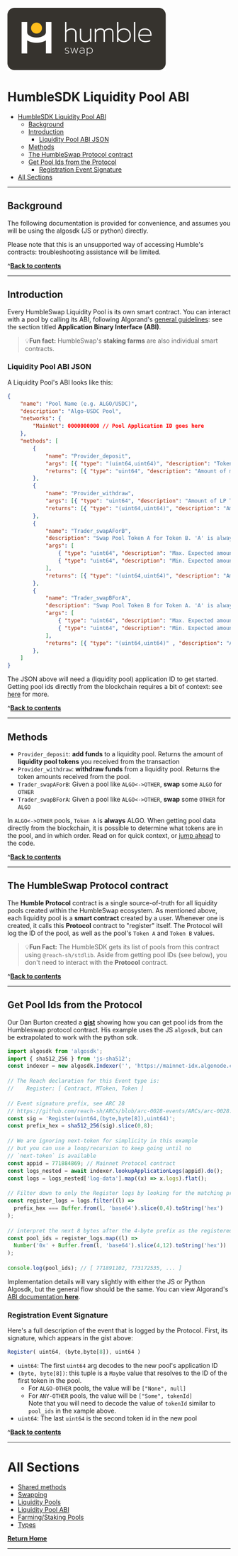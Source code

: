 [![logo][logo]](./index.md)
# HumbleSDK Liquidity Pool ABI 

- [HumbleSDK Liquidity Pool ABI](#humblesdk-liquidity-pool-abi)
  - [Background](#background)
  - [Introduction](#introduction)
    - [Liquidity Pool ABI JSON](#liquidity-pool-abi-json)
  - [Methods](#methods)
  - [The HumbleSwap Protocol contract](#the-humbleswap-protocol-contract)
  - [Get Pool Ids from the Protocol](#get-pool-ids-from-the-protocol)
    - [Registration Event Signature](#registration-event-signature)
- [All Sections](#all-sections)

---

## Background
The following documentation is provided for convenience, and assumes you will be using the algosdk (JS or python) directly. 

Please note that this is an unsupported way of accessing Humble's contracts: troubleshooting assistance will be limited. 

^[**Back to contents**](#humblesdk-liquidity-pool-abi)

---

## Introduction
Every HumbleSwap Liquidity Pool is its own smart contract. You can interact with a pool by calling its ABI, following Algorand's [general guidelines](https://developer.algorand.org/articles/contract-to-contract-calls-and-an-abi-come-to-algorand/?from_query=ABI%20): see the section titled **Application Binary Interface (ABI)**. 

> 💡**Fun fact:** HumbleSwap's **staking farms** are also individual smart contracts.


### Liquidity Pool ABI JSON
A Liquidity Pool's ABI looks like this:
```json
{
    "name": "Pool Name (e.g. ALGO/USDC)",
    "description": "Algo-USDC Pool",
    "networks": {
        "MainNet": 0000000000 // Pool Application ID goes here
    },
    "methods": [
        { 
            "name": "Provider_deposit",
            "args": [{ "type": "(uint64,uint64)", "description": "Token (A, B) amounts to deposit" }],
            "returns": [{ "type": "uint64", "description": "Amount of minted LP Tokens received" }]
        },
        {
            "name": "Provider_withdraw",
            "args": [{ "type": "uint64", "description": "Amount of LP Tokens to return to contract" }],
            "returns": [{ "type": "(uint64,uint64)", "description": "Amount (A, B) received" }]
        },
        {
            "name": "Trader_swapAForB",
            "description": "Swap Pool Token A for Token B. 'A' is always ALGO in ALGO<->OTHER pools.",
            "args": [
                { "type": "uint64", "description": "Max. Expected amount" }, 
                { "type": "uint64", "description": "Min. Expected amount"  }
            ],
            "returns": [{ "type": "(uint64,uint64)", "description": "Amounts (A, B) received" }]
        },
        {
            "name": "Trader_swapBForA",
            "description": "Swap Pool Token B for Token A. 'A' is always ALGO in ALGO<->OTHER pools.",
            "args": [
                { "type": "uint64", "description": "Max. Expected amount" }, 
                { "type": "uint64", "description": "Min. Expected amount"  }
            ],
            "returns": [{ "type": "(uint64,uint64)" , "description": "Amounts (A, B) received" }]
        },
    ]
}
```


The JSON above will need a (liquidity pool) application ID to get started. Getting pool ids directly from the blockchain requires a bit of context: see [here](#the-humbleswap-protocol-contract) for more.

^[**Back to contents**](#humblesdk-liquidity-pool-abi)

---

## Methods
- `Provider_deposit`: **add funds** to a liquidity pool. Returns the amount of **liquidity pool tokens** you received from the transaction
- `Provider_withdraw`: **withdraw funds** from a liquidity pool. Returns the token amounts received from the pool.
- `Trader_swapAForB`: Given a pool like `ALGO<->OTHER`, **swap** some `ALGO` for `OTHER`
- `Trader_swapBForA`: Given a pool like `ALGO<->OTHER`, **swap** some `OTHER` for `ALGO`

In `ALGO<->OTHER` pools, `Token A` is **always** ALGO. When getting pool data directly from the blockchain, it is possible to determine what tokens are in the pool, and in which order. Read on for quick context, or [jump ahead](#get-pool-ids-from-the-protocol) to the code.

^[**Back to contents**](#humblesdk-liquidity-pool-abi)

---

## The HumbleSwap Protocol contract

The **Humble Protocol** contract is a single source-of-truth for all liquidity pools created within the HumbleSwap ecosystem. As mentioned above, each liquidity pool is a **smart contract** created by a user. Whenever one is created, it calls this **Protocol** contract to "register" itself. The Protocol will log the ID of the pool, as well as the pool's `Token A` and `Token B` values. 

> 💡**Fun Fact:** The HumbleSDK gets its list of pools from this contract using `@reach-sh/stdlib`. Aside from getting pool IDs (see below), you don't need to interact with the **Protocol** contract. 



^[**Back to contents**](#humblesdk-liquidity-pool-abi)

---

## Get Pool Ids from the Protocol
Our Dan Burton created a [**gist**](https://gist.github.com/DanBurton/d11a6c8a99b33f28ea7fc83a82ccaef8) showing how you can get pool ids from the Humbleswap protocol contract. His example uses the JS `algosdk`, but can be extrapolated to work with the python sdk.

```javascript
import algosdk from 'algosdk';
import { sha512_256 } from 'js-sha512';
const indexer = new algosdk.Indexer('', 'https://mainnet-idx.algonode.cloud', '');

// The Reach declaration for this Event type is:
//    Register: [ Contract, MToken, Token ]

// Event signature prefix, see ARC 28
// https://github.com/reach-sh/ARCs/blob/arc-0028-events/ARCs/arc-0028.md
const sig = 'Register(uint64,(byte,byte[8]),uint64)';
const prefix_hex = sha512_256(sig).slice(0,8);

// We are ignoring next-token for simplicity in this example
// but you can use a loop/recursion to keep going until no 
// `next-token` is available
const appid = 771884869; // Mainnet Protocol contract
const logs_nested = await indexer.lookupApplicationLogs(appid).do();
const logs = logs_nested['log-data'].map((x) => x.logs).flat();

// Filter down to only the Register logs by looking for the matching prefix
const register_logs = logs.filter((l) =>
  prefix_hex === Buffer.from(l, 'base64').slice(0,4).toString('hex')
);

// interpret the next 8 bytes after the 4-byte prefix as the registered Contract (appid: uint64)
const pool_ids = register_logs.map((l) =>
  Number('0x' + Buffer.from(l, 'base64').slice(4,12).toString('hex'))
);

console.log(pool_ids); // [ 771891102, 773172535, ... ]
```

Implementation details will vary slightly with either the JS or Python Algosdk, but the general flow should be the same. You can view Algorand's [ABI documentation **here**](https://developer.algorand.org/docs/get-details/dapps/smart-contracts/ABI/).

### Registration Event Signature
Here's a full description of the event that is logged by the Protocol. First, its signature, which appears in the gist above:
```javascript
Register( uint64, (byte,byte[8]), uint64 )
```
- `uint64`: The first `uint64` arg decodes to the new pool's application ID
- `(byte, byte[8])`: this tuple is a `Maybe` value that resolves to the ID of the first token in the pool. 
  - For `ALGO-OTHER` pools, the value will be `["None", null]`
  - For `ANY-OTHER` pools, the value will be `["Some", tokenId]`\
Note that you will need to decode the value of `tokenId` similar to `pool_ids` in the xample above.
- `uint64`: The last `uint64` is the second token id in the new pool
  


^[**Back to contents**](#humblesdk-liquidity-pool-abi)

---

# All Sections

- [Shared methods](./METHODS.md)
- [Swapping](./SWAPPING.md)
- [Liquidity Pools](./LIQUIDITY-POOLS.md)
- [Liquidity Pool ABI](./LP-ABI.md)
- [Farming/Staking Pools](./FARMING.md)
- [Types](./TYPES.md)

[**Return Home**](./index.md)

---


[logo]: ./logo-white.svg